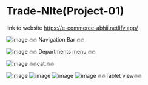 # Trade-NIte(Project-01)

link to website
https://e-commerce-abhii.netlify.app/


 
![image](https://user-images.githubusercontent.com/69257109/201460861-76a087c0-efa2-41db-985c-41eaea230a1c.png)
🔥🔥 Navigation Bar 🔥🔥

![image](https://user-images.githubusercontent.com/69257109/201416531-f534bc94-3a54-466a-8dc1-4f89d072c16a.png)
🔥🔥 Departments menu 🔥🔥

![image](https://user-images.githubusercontent.com/69257109/201416644-714c81f3-eff9-4f04-aea4-4252eeb74e1b.png)
🔥🔥cat.🔥🔥

![image](https://user-images.githubusercontent.com/69257109/201460759-3d17d711-cbb7-4d07-8177-2f8a801fa45b.png)
![image](https://user-images.githubusercontent.com/69257109/201460786-56bbf1be-8d8e-4e86-a090-b3218a78f331.png)
![image](https://user-images.githubusercontent.com/69257109/201460797-38ba8942-4871-4970-9644-89f25ae6d45c.png)
![image](https://user-images.githubusercontent.com/69257109/201460809-dfa0b5eb-18a5-4843-9b2e-5317aa6e4cec.png)
🔥🔥Tablet view🔥🔥
